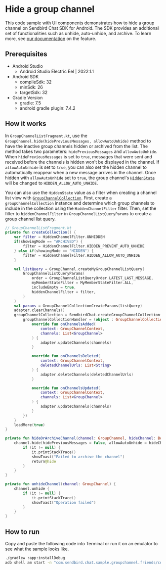 # Hide a group channel

This code sample with UI components demonstrates how to hide a group channel on Sendbird Chat SDK for Android. The SDK provides an additional set of functionalities such as unhide, auto-unhide, 
and archive. To learn more, see [our documentation](https://sendbird.com/docs/chat/v4/android/channel/managing-channels/hide-or-archive-a-group-channel#1-hide-or-archive-a-group-channel) on the feature.

## Prerequisites

+ Android Studio
  + Android Studio Electric Eel | 2022.1.1
+ Android SDK
    + compileSdk: 32
    + minSdk: 26
    + targetSdk: 32
+ Gradle Version
    + gradle: 7.5
    + android gradle plugin: 7.4.2

## How it works

In `GroupChannelListFragment.kt`, use the `GroupChannel.hide(hidePreviousMessages, allowAutoUnhide)` method to have the inactive group channels hidden or archived from the list. The method takes two parameters: `hidePreviousMessages` and `allowAutoUnhide`. When `hidePreviousMessages` is set to `true`, messages that were sent and received before the channels is hidden won't be displayed in the channel. If `allowAutoUnhide` is set to `true`, you can also set the hidden channel to automatically reappear when a new message arrives in the channel. Once hidden with `allowAutoUnhide` set to `true`, the group channel's [`HiddenState`](https://sendbird.com/docs/chat/v4/android/ref/-sendbird%20-chat/com.sendbird.android.channel/-hidden-state/index.html) will be changed to `HIDDEN_ALLOW_AUTO_UNHIDE`.

You can also use the `HiddenState` value as a filter when creating a channel list view with [`GroupChannelCollection`](https://sendbird.com/docs/chat/v4/android/local-caching/using-group-channel-collection/group-channel-collection). First, create a `groupChannelCollection` instance and determine which group channels to include in the collection using the `HiddenChannelFilter` filter. Then, set the filter to `hiddenChannelFilter` in `GroupChannelListQueryParams` to create a group channel list query. 


``` kotlin
// GroupChannelListFragment.kt
private fun createCollection() {
    var filter = HiddenChannelFilter.UNHIDDEN
    if(showingMode == "ARCHIVED") {
        filter = HiddenChannelFilter.HIDDEN_PREVENT_AUTO_UNHIDE
    } else if(showingMode == "HIDDEN") {
        filter = HiddenChannelFilter.HIDDEN_ALLOW_AUTO_UNHIDE
    }

    val listQuery = GroupChannel.createMyGroupChannelListQuery(
        GroupChannelListQueryParams(
            order = GroupChannelListQueryOrder.LATEST_LAST_MESSAGE,
            myMemberStateFilter = MyMemberStateFilter.ALL,
            includeEmpty = true,
            hiddenChannelFilter = filter,
        )
    )
    val params = GroupChannelCollectionCreateParams(listQuery)
    adapter.clearChannels()
    groupChannelCollection = SendbirdChat.createGroupChannelCollection(params).apply {
        groupChannelCollectionHandler = (object : GroupChannelCollectionHandler {
            override fun onChannelsAdded(
                context: GroupChannelContext,
                channels: List<GroupChannel>
            ) {
                adapter.updateChannels(channels)
            }

            override fun onChannelsDeleted(
                context: GroupChannelContext,
                deletedChannelUrls: List<String>
            ) {
                adapter.deleteChannels(deletedChannelUrls)
            }

            override fun onChannelsUpdated(
                context: GroupChannelContext,
                channels: List<GroupChannel>
            ) {
                adapter.updateChannels(channels)
            }
        })
    }
    loadMore(true)
}

private fun hideOrArchiveChannel(channel: GroupChannel, hideChannel: Boolean) {
    channel.hide(hidePreviousMessages = false, allowAutoUnhide = hideChannel) {
        if (it != null) {
            it.printStackTrace()
            showToast("Failed to archive the channel")
            return@hide
        }
    }
}

private fun unhideChannel(channel: GroupChannel) {
    channel.unhide {
        if (it != null) {
            it.printStackTrace()
            showToast("Operation failed")
        }
    }
}
```

## How to run

Copy and paste the following code into Terminal or run it on an emulator to see what the sample looks like.

``` bash
./gradlew :app:installDebug
adb shell am start -n "com.sendbird.chat.sample.groupchannel.friends/com.sendbird.chat.sample.groupchannel.friends.base.SplashActivity" -a android.intent.action.MAIN -c android.intent.category.LAUNCHER
```
